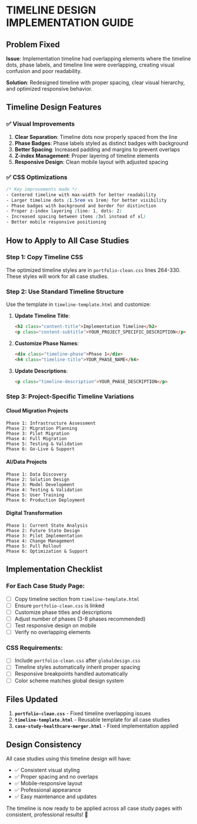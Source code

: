 # TIMELINE DESIGN IMPLEMENTATION GUIDE

## Problem Fixed
**Issue**: Implementation timeline had overlapping elements where the timeline dots, phase labels, and timeline line were overlapping, creating visual confusion and poor readability.

**Solution**: Redesigned timeline with proper spacing, clear visual hierarchy, and optimized responsive behavior.

## Timeline Design Features

### ✅ **Visual Improvements**
1. **Clear Separation**: Timeline dots now properly spaced from the line
2. **Phase Badges**: Phase labels styled as distinct badges with background
3. **Better Spacing**: Increased padding and margins to prevent overlaps
4. **Z-index Management**: Proper layering of timeline elements
5. **Responsive Design**: Clean mobile layout with adjusted spacing

### ✅ **CSS Optimizations**
```css
/* Key improvements made */
- Centered timeline with max-width for better readability
- Larger timeline dots (1.5rem vs 1rem) for better visibility  
- Phase badges with background and border for distinction
- Proper z-index layering (line: 1, dots: 2)
- Increased spacing between items (3xl instead of xl)
- Better mobile responsive positioning
```

## How to Apply to All Case Studies

### **Step 1: Copy Timeline CSS**
The optimized timeline styles are in `portfolio-clean.css` lines 264-330. These styles will work for all case studies.

### **Step 2: Use Standard Timeline Structure**
Use the template in `timeline-template.html` and customize:

1. **Update Timeline Title**:
   ```html
   <h2 class="content-title">Implementation Timeline</h2>
   <p class="content-subtitle">YOUR_PROJECT_SPECIFIC_DESCRIPTION</p>
   ```

2. **Customize Phase Names**:
   ```html
   <div class="timeline-phase">Phase 1</div>
   <h4 class="timeline-title">YOUR_PHASE_NAME</h4>
   ```

3. **Update Descriptions**:
   ```html
   <p class="timeline-description">YOUR_PHASE_DESCRIPTION</p>
   ```

### **Step 3: Project-Specific Timeline Variations**

#### **Cloud Migration Projects**
```
Phase 1: Infrastructure Assessment
Phase 2: Migration Planning  
Phase 3: Pilot Migration
Phase 4: Full Migration
Phase 5: Testing & Validation
Phase 6: Go-Live & Support
```

#### **AI/Data Projects**
```
Phase 1: Data Discovery
Phase 2: Solution Design
Phase 3: Model Development
Phase 4: Testing & Validation
Phase 5: User Training
Phase 6: Production Deployment
```

#### **Digital Transformation**
```
Phase 1: Current State Analysis
Phase 2: Future State Design
Phase 3: Pilot Implementation
Phase 4: Change Management
Phase 5: Full Rollout
Phase 6: Optimization & Support
```

## Implementation Checklist

### **For Each Case Study Page:**
- [ ] Copy timeline section from `timeline-template.html`
- [ ] Ensure `portfolio-clean.css` is linked
- [ ] Customize phase titles and descriptions
- [ ] Adjust number of phases (3-8 phases recommended)
- [ ] Test responsive design on mobile
- [ ] Verify no overlapping elements

### **CSS Requirements:**
- [ ] Include `portfolio-clean.css` after `globaldesign.css`
- [ ] Timeline styles automatically inherit proper spacing
- [ ] Responsive breakpoints handled automatically
- [ ] Color scheme matches global design system

## Files Updated
1. **`portfolio-clean.css`** - Fixed timeline overlapping issues
2. **`timeline-template.html`** - Reusable template for all case studies
3. **`case-study-healthcare-merger.html`** - Fixed implementation applied

## Design Consistency
All case studies using this timeline design will have:
- ✅ Consistent visual styling
- ✅ Proper spacing and no overlaps
- ✅ Mobile-responsive layout
- ✅ Professional appearance
- ✅ Easy maintenance and updates

The timeline is now ready to be applied across all case study pages with consistent, professional results! 🚀

